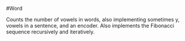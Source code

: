 #Word

Counts the number of vowels in words, also implementing sometimes y, vowels in a sentence, and an encoder. Also implements the Fibonacci sequence recursively and iteratively. 
